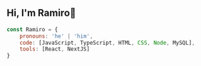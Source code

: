 ## Hi, I'm Ramiro👋


```js
const Ramiro = {
	pronouns: 'he' | 'him',
	code: [JavaScript, TypeScript, HTML, CSS, Node, MySQL],
	tools: [React, NextJS]
}
```

